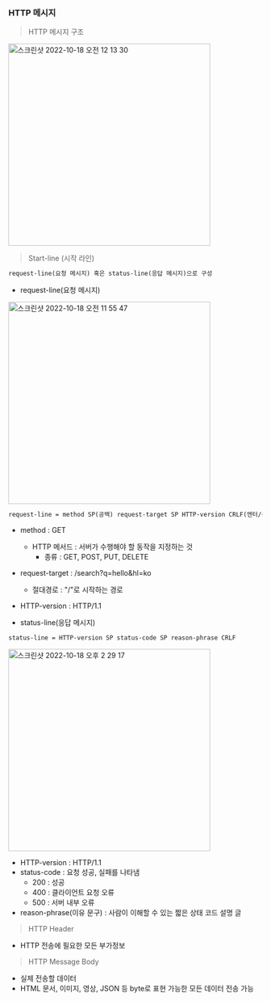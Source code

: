 ### HTTP 메시지

> HTTP 메시지 구조

<img width="400" alt="스크린샷 2022-10-18 오전 12 13 30" src="https://user-images.githubusercontent.com/91196025/196375249-0b775ad8-afdf-4f0f-a38b-e02139ea0f5e.png">



> Start-line (시작 라인)

```markdown
request-line(요청 메시지) 혹은 status-line(응답 메시지)으로 구성
```

- request-line(요청 메시지)

<img width="400" alt="스크린샷 2022-10-18 오전 11 55 47" src="https://user-images.githubusercontent.com/91196025/196375380-13ad928f-cce7-450f-a688-fb4abadc4f1a.png">

```markdown
request-line = method SP(공백) request-target SP HTTP-version CRLF(엔터/공백라인)
```

- method : GET
  - HTTP 메서드 : 서버가 수행해야 할 동작을 지정하는 것
    - 종류 : GET, POST, PUT, DELETE
- request-target : /search?q=hello&hl=ko
  - 절대경로 : "/"로 시작하는 경로
- HTTP-version : HTTP/1.1



- status-line(응답 메시지)

```markdown
status-line = HTTP-version SP status-code SP reason-phrase CRLF
```

<img width="400" alt="스크린샷 2022-10-18 오후 2 29 17" src="https://user-images.githubusercontent.com/91196025/196375516-1f79f8f0-7854-49e5-92fd-c25db275970c.png">

- HTTP-version : HTTP/1.1
- status-code : 요청 성공, 실패를 나타냄
  - 200 : 성공
  - 400 : 클라이언트 요청 오류
  - 500 : 서버 내부 오류
- reason-phrase(이유 문구) : 사람이 이해할 수 있는 짧은 상태 코드 설명 글



> HTTP Header

- HTTP 전송에 필요한 모든 부가정보



> HTTP Message Body

- 실제 전송할 데이터
- HTML 문서, 이미지, 영상, JSON 등 byte로 표현 가능한 모든 데이터 전송 가능
